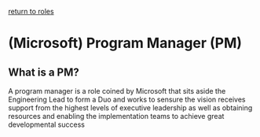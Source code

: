 ---
---

[return to roles](roles)

# (Microsoft) Program Manager (PM)

## What is a PM?

A program manager is a role coined by Microsoft that sits aside the Engineering Lead to form a Duo and works to sensure the vision receives support from the highest levels of executive leadership as well as obtaining resources and enabling the implementation teams to achieve great developmental success
